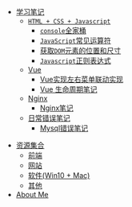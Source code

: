 <!--
 * @Author: Rainy
 * @Github: https://github.com/Rain120
 * @Date: 2019-01-20 11:26:20
 * @LastEditTime: 2019-01-20 17:39:17
 -->

<!-- 学习笔记 -->
* [<i class="profile-icon iconfont icon-note"></i>学习笔记](notes/guide.md)
   * [<i class="profile-icon vuejs iconfont icon-js"></i>`HTML + CSS + Javascript`](notes/HTML_CSS_Javascript/guide.md)
      - [<i class="profile-icon vuejs iconfont icon-note"></i>`console`全家桶](notes/HTML_CSS_Javascript/console/console-related-note.md)
      - [<i class="profile-icon vuejs iconfont icon-note"></i>`JavaScript`常见运算符](notes/HTML_CSS_Javascript/common-operator/common-operator.md)
      - [<i class="profile-icon vuejs iconfont icon-note"></i>获取`DOM`元素的位置和尺寸](notes/HTML_CSS_Javascript/get-dom-property/get-dom-property.md)
      - [<i class="profile-icon vuejs iconfont icon-note"></i>`Javascript`正则表达式](notes/HTML_CSS_Javascript/regular_expression/regular_expression.md)
   * [<i class="profile-icon vuejs iconfont icon-vuejs"></i>Vue](notes/vue/guide.md)
     * [<i class="profile-icon iconfont icon-note"></i>Vue实现左右菜单联动实现](notes/vue/cascade-menu.md)
     * [<i class="profile-icon iconfont icon-note"></i>Vue 生命周期笔记](notes/vue/vue-lifecycle/vue-lifecycle.md)
   * [<i class="profile-icon vuejs iconfont icon-nginx"></i>Nginx](notes/nginx/guide.md)
     * [<i class="profile-icon vuejs iconfont icon-note"></i>Nginx笔记](notes/nginx/nginx/note.md)
   * [<i class="profile-icon iconfont icon-error"></i>日常错误笔记](notes/error-qa/guide.md)
      * [<i class="profile-icon iconfont icon-mysql"></i>Mysql错误笔记](notes/error-qa/mysql/note-qa.md)

<!--  资源集合 -->

* [<i class="profile-icon iconfont icon-resources"></i>资源集合](resources/guide.md)
  * [<i class="profile-icon iconfont icon-web"></i>前端](resources/front-end.md)
  * [<i class="profile-icon iconfont icon-website"></i>网站](resources/website.md)
  * [<i class="profile-icon iconfont icon-broken"></i>软件(Win10 + Mac)](resources/software.md)
  * [<i class="profile-icon iconfont icon-others"></i>其他](resources/others.md)
* [<i class="profile-icon iconfont icon-about"></i>About Me](profile/profile.md)

<!-- About Me -->
<!-- ---
* [<i class="profile-icon gh iconfont icon-github"></i>Github](https://github.com/Rain120)
* [<i class="profile-icon zh iconfont icon-zhihu"></i>知乎](https://www.zhihu.com/people/yan-yang-nian-hua-120/activities)
* [<i class="profile-icon jj iconfont icon-juejin"></i>掘金](https://juejin.im/user/57c616496be3ff00584f54db)
* [<i class="profile-icon bk iconfont icon-blog"></i>个人博客](https://rain120.github.io/)
* [<i class="profile-icon sf iconfont icon-sf"></i>SegmentFault](https://segmentfault.com/u/rainyk1/articles)
* [<i class="profile-icon csdn iconfont icon-csdn"></i>CSDN](https://blog.csdn.net/ZC_XY) -->

